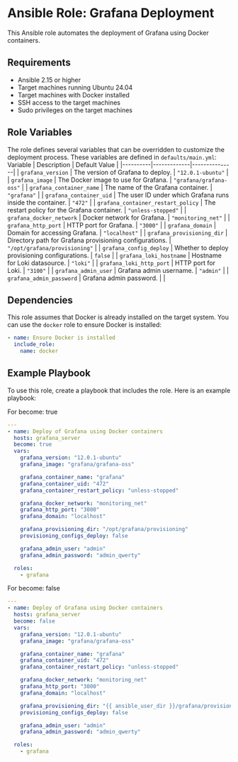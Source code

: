 # Ansible Role: Grafana Deployment

This Ansible role automates the deployment of Grafana using Docker containers.

## Requirements

- Ansible 2.15 or higher
- Target machines running Ubuntu 24.04
- Target machines with Docker installed
- SSH access to the target machines
- Sudo privileges on the target machines

## Role Variables

The role defines several variables that can be overridden to customize the deployment process. These variables are defined in `defaults/main.yml`:
   Variable | Description | Default Value |
 |----------|-------------|---------------|
 | `grafana_version` | The version of Grafana to deploy. | `"12.0.1-ubuntu"` |
 | `grafana_image` | The Docker image to use for Grafana. | `"grafana/grafana-oss"` |
 | `grafana_container_name` | The name of the Grafana container. | `"grafana"` |
 | `grafana_container_uid` | The user ID under which Grafana runs inside the container. | `"472"` |
 | `grafana_container_restart_policy` | The restart policy for the Grafana container. | `"unless-stopped"` |
 | `grafana_docker_network` | Docker network for Grafana. | `"monitoring_net"` |
 | `grafana_http_port` | HTTP port for Grafana. | `"3000"` |
 | `grafana_domain` | Domain for accessing Grafana. | `"localhost"` |
 | `grafana_provisioning_dir` | Directory path for Grafana provisioning configurations. | `"/opt/grafana/provisioning"` |
 | `grafana_config_deploy` | Whether to deploy provisioning configurations. | `false` |
 | `grafana_loki_hostname` | Hostname for Loki datasource. | `"loki"` |
 | `grafana_loki_http_port` | HTTP port for Loki. | `"3100"` |
 | `grafana_admin_user` | Grafana admin username. | `"admin"` |
 | `grafana_admin_password` | Grafana admin password. |  |

## Dependencies

This role assumes that Docker is already installed on the target system. You can use the `docker` role to ensure Docker is installed:

```yaml
- name: Ensure Docker is installed
  include_role:
    name: docker
```

## Example Playbook

To use this role, create a playbook that includes the role. Here is an example playbook:

For become: true
```yaml
---
- name: Deploy of Grafana using Docker containers
  hosts: grafana_server
  become: true
  vars:
    grafana_version: "12.0.1-ubuntu"
    grafana_image: "grafana/grafana-oss"

    grafana_container_name: "grafana"
    grafana_container_uid: "472"
    grafana_container_restart_policy: "unless-stopped"

    grafana_docker_network: "monitoring_net"
    grafana_http_port: "3000"
    grafana_domain: "localhost"

    grafana_provisioning_dir: "/opt/grafana/provisioning"
    provisioning_configs_deploy: false

    grafana_admin_user: "admin"
    grafana_admin_password: "admin_qwerty"

  roles:
    - grafana

```

For become: false

```yaml
---
- name: Deploy of Grafana using Docker containers
  hosts: grafana_server
  become: false
  vars:
    grafana_version: "12.0.1-ubuntu"
    grafana_image: "grafana/grafana-oss"

    grafana_container_name: "grafana"
    grafana_container_uid: "472"
    grafana_container_restart_policy: "unless-stopped"

    grafana_docker_network: "monitoring_net"
    grafana_http_port: "3000"
    grafana_domain: "localhost"

    grafana_provisioning_dir: "{{ ansible_user_dir }}/grafana/provisioning"
    provisioning_configs_deploy: false

    grafana_admin_user: "admin"
    grafana_admin_password: "admin_qwerty"

  roles:
    - grafana

```
